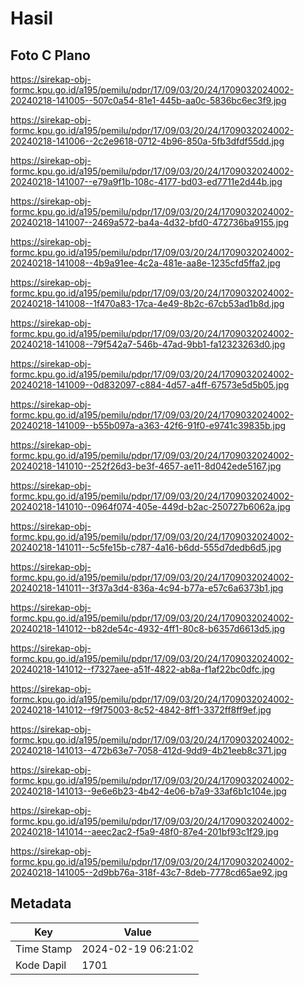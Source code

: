 # Hasil

## Foto C Plano

https://sirekap-obj-formc.kpu.go.id/a195/pemilu/pdpr/17/09/03/20/24/1709032024002-20240218-141005--507c0a54-81e1-445b-aa0c-5836bc6ec3f9.jpg

https://sirekap-obj-formc.kpu.go.id/a195/pemilu/pdpr/17/09/03/20/24/1709032024002-20240218-141006--2c2e9618-0712-4b96-850a-5fb3dfdf55dd.jpg

https://sirekap-obj-formc.kpu.go.id/a195/pemilu/pdpr/17/09/03/20/24/1709032024002-20240218-141007--e79a9f1b-108c-4177-bd03-ed7711e2d44b.jpg

https://sirekap-obj-formc.kpu.go.id/a195/pemilu/pdpr/17/09/03/20/24/1709032024002-20240218-141007--2469a572-ba4a-4d32-bfd0-472736ba9155.jpg

https://sirekap-obj-formc.kpu.go.id/a195/pemilu/pdpr/17/09/03/20/24/1709032024002-20240218-141008--4b9a91ee-4c2a-481e-aa8e-1235cfd5ffa2.jpg

https://sirekap-obj-formc.kpu.go.id/a195/pemilu/pdpr/17/09/03/20/24/1709032024002-20240218-141008--1f470a83-17ca-4e49-8b2c-67cb53ad1b8d.jpg

https://sirekap-obj-formc.kpu.go.id/a195/pemilu/pdpr/17/09/03/20/24/1709032024002-20240218-141008--79f542a7-546b-47ad-9bb1-fa12323263d0.jpg

https://sirekap-obj-formc.kpu.go.id/a195/pemilu/pdpr/17/09/03/20/24/1709032024002-20240218-141009--0d832097-c884-4d57-a4ff-67573e5d5b05.jpg

https://sirekap-obj-formc.kpu.go.id/a195/pemilu/pdpr/17/09/03/20/24/1709032024002-20240218-141009--b55b097a-a363-42f6-91f0-e9741c39835b.jpg

https://sirekap-obj-formc.kpu.go.id/a195/pemilu/pdpr/17/09/03/20/24/1709032024002-20240218-141010--252f26d3-be3f-4657-ae11-8d042ede5167.jpg

https://sirekap-obj-formc.kpu.go.id/a195/pemilu/pdpr/17/09/03/20/24/1709032024002-20240218-141010--0964f074-405e-449d-b2ac-250727b6062a.jpg

https://sirekap-obj-formc.kpu.go.id/a195/pemilu/pdpr/17/09/03/20/24/1709032024002-20240218-141011--5c5fe15b-c787-4a16-b6dd-555d7dedb6d5.jpg

https://sirekap-obj-formc.kpu.go.id/a195/pemilu/pdpr/17/09/03/20/24/1709032024002-20240218-141011--3f37a3d4-836a-4c94-b77a-e57c6a6373b1.jpg

https://sirekap-obj-formc.kpu.go.id/a195/pemilu/pdpr/17/09/03/20/24/1709032024002-20240218-141012--b82de54c-4932-4ff1-80c8-b6357d6613d5.jpg

https://sirekap-obj-formc.kpu.go.id/a195/pemilu/pdpr/17/09/03/20/24/1709032024002-20240218-141012--f7327aee-a51f-4822-ab8a-f1af22bc0dfc.jpg

https://sirekap-obj-formc.kpu.go.id/a195/pemilu/pdpr/17/09/03/20/24/1709032024002-20240218-141012--f9f75003-8c52-4842-8ff1-3372ff8ff9ef.jpg

https://sirekap-obj-formc.kpu.go.id/a195/pemilu/pdpr/17/09/03/20/24/1709032024002-20240218-141013--472b63e7-7058-412d-9dd9-4b21eeb8c371.jpg

https://sirekap-obj-formc.kpu.go.id/a195/pemilu/pdpr/17/09/03/20/24/1709032024002-20240218-141013--9e6e6b23-4b42-4e06-b7a9-33af6b1c104e.jpg

https://sirekap-obj-formc.kpu.go.id/a195/pemilu/pdpr/17/09/03/20/24/1709032024002-20240218-141014--aeec2ac2-f5a9-48f0-87e4-201bf93c1f29.jpg

https://sirekap-obj-formc.kpu.go.id/a195/pemilu/pdpr/17/09/03/20/24/1709032024002-20240218-141005--2d9bb76a-318f-43c7-8deb-7778cd65ae92.jpg


## Metadata

| Key        | Value               |
| ---------- | ------------------- |
| Time Stamp | 2024-02-19 06:21:02 |
| Kode Dapil | 1701                |



